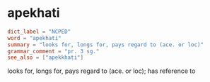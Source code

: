 # apekhati

``` toml
dict_label = "NCPED"
word = "apekhati"
summary = "looks for, longs for, pays regard to (ace. or loc)"
grammar_comment = "pr. 3 sg."
see_also = ["apekkhati"]
```

looks for, longs for, pays regard to (ace. or loc); has reference to

